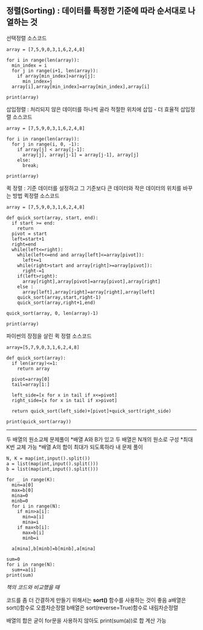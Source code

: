 정렬(Sorting) : 데이터를 특정한 기준에 따라 순서대로 나열하는 것
-------

선택정렬 소스코드
```
array = [7,5,9,0,3,1,6,2,4,8]

for i in range(len(array)):
  min_index = i
  for j in range(i+1, len(array)):
    if array[min_index]>array[j]:
      min_index=j
  array[i],array[min_index]=array[min_index],array[i]

print(array)
```

삽입정렬 : 처리되지 않은 데이터를 하나씩 골라 적절한 위치에 삽입 - 더 효율적
삽입정렬 소스코드
```
array = [7,5,9,0,3,1,6,2,4,8]

for i in range(len(array)):
  for j in range(i, 0, -1):
    if array[j] < array[j-1]:
      array[j], array[j-1] = array[j-1], array[j]
    else:
      break;

print(array)
```

퀵 정렬 : 기준 데이터를 설정하고 그 기준보다 큰 데이터와 작은 데이터의 위치를 바꾸는 방법
퀵정렬 소스코드
```
array = [7,5,9,0,3,1,6,2,4,8]

def quick_sort(array, start, end):
  if start >= end:
    return
  pivot = start
  left=start+1
  right=end
  while(left<=right):
    while(left<=end and array[left]<=array[pivot]):
      left+=1
    while(right>start and array[right]>=array[pivot]):
      right-=1
    if(left>right):
      array[right],array[pivot]=array[pivot],array[right]
    else :
      array[left],array[right]=array[right],array[left]
    quick_sort(array,start,right-1)
    quick_sort(array,right+1,end)

quick_sort(array, 0, len(array)-1)

print(array)
```
파이썬의 장점을 살린 퀵 정렬 소스코드
```
array=[5,7,9,0,3,1,6,2,4,8]

def quick_sort(array):
  if len(array)<=1:
    return array
  
  pivot=array[0]
  tail=array[1:]

  left_side=[x for x in tail if x<=pivot]
  right_side=[x for x in tail if x>pivot]

  return quick_sort(left_side)+[pivot]+quick_sort(right_side)

print(quick_sort(array))
```
* * *

두 배열의 원소교체 문제풀이
  *배열 A와 B가 있고 두 배열은 N개의 원소로 구성
  *최대 K번 교체 가능
  *배열 A의 합이 최대가 되도록하라
내 문제 풀이
```
N, K = map(int,input().split())
a = list(map(int,input().split()))
b = list(map(int,input().split()))

for _ in range(K):
  min=a[0]
  max=b[0]
  mina=0
  minb=0
  for i in range(N):
    if min>a[i]: 
      min=a[i]
      mina=i
    if max<b[i]: 
      max=b[i]
      minb=i

  a[mina],b[minb]=b[minb],a[mina]

sum=0
for i in range(N):
  sum+=a[i]
print(sum)
```
_책의 코드와 비교했을 때_

코드를 좀 더 간결하게 만들기 위해서는 **sort()** 함수를 사용하는 것이 좋음
a배열은 sort()함수로 오름차순정렬
b배열은 sort(reverse=True)함수로 내림차순정렬

배열의 합은 굳이 for문을 사용하지 않아도 print(sum(a))로 합 계산 가능

 
